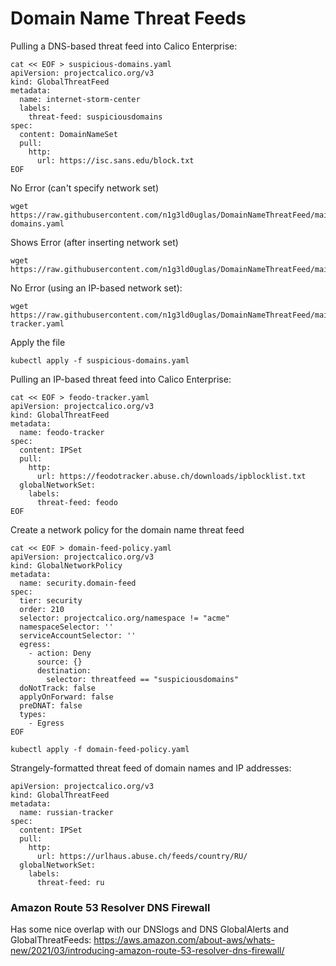 # Domain Name Threat Feeds


Pulling a DNS-based threat feed into Calico Enterprise: 
```
cat << EOF > suspicious-domains.yaml
apiVersion: projectcalico.org/v3
kind: GlobalThreatFeed
metadata:
  name: internet-storm-center
  labels:
    threat-feed: suspiciousdomains
spec:
  content: DomainNameSet
  pull:
    http:
      url: https://isc.sans.edu/block.txt
EOF      
```

No Error (can't specify network set)
```
wget https://raw.githubusercontent.com/n1g3ld0uglas/DomainNameThreatFeed/main/suspicious-domains.yaml
```

Shows Error (after inserting network set)
```
wget https://raw.githubusercontent.com/n1g3ld0uglas/DomainNameThreatFeed/main/isc.yaml
```

No Error (using an IP-based network set):
```
wget https://raw.githubusercontent.com/n1g3ld0uglas/DomainNameThreatFeed/main/feodo-tracker.yaml
```


Apply the file
```
kubectl apply -f suspicious-domains.yaml
```

Pulling an IP-based threat feed into Calico Enterprise:
```
cat << EOF > feodo-tracker.yaml
apiVersion: projectcalico.org/v3
kind: GlobalThreatFeed
metadata:
  name: feodo-tracker
spec:
  content: IPSet
  pull:
    http:
      url: https://feodotracker.abuse.ch/downloads/ipblocklist.txt
  globalNetworkSet:
    labels:
      threat-feed: feodo
EOF
```

Create a network policy for the domain name threat feed
```
cat << EOF > domain-feed-policy.yaml
apiVersion: projectcalico.org/v3
kind: GlobalNetworkPolicy
metadata:
  name: security.domain-feed
spec:
  tier: security
  order: 210
  selector: projectcalico.org/namespace != "acme"
  namespaceSelector: ''
  serviceAccountSelector: ''
  egress:
    - action: Deny
      source: {}
      destination:
        selector: threatfeed == "suspiciousdomains"
  doNotTrack: false
  applyOnForward: false
  preDNAT: false
  types:
    - Egress
EOF
```

```
kubectl apply -f domain-feed-policy.yaml
```

Strangely-formatted threat feed of domain names and IP addresses:

```
apiVersion: projectcalico.org/v3
kind: GlobalThreatFeed
metadata:
  name: russian-tracker
spec:
  content: IPSet
  pull:
    http:
      url: https://urlhaus.abuse.ch/feeds/country/RU/
  globalNetworkSet:
    labels:
      threat-feed: ru
```

### Amazon Route 53 Resolver DNS Firewall
Has some nice overlap with our DNSlogs and DNS GlobalAlerts and GlobalThreatFeeds:
https://aws.amazon.com/about-aws/whats-new/2021/03/introducing-amazon-route-53-resolver-dns-firewall/
